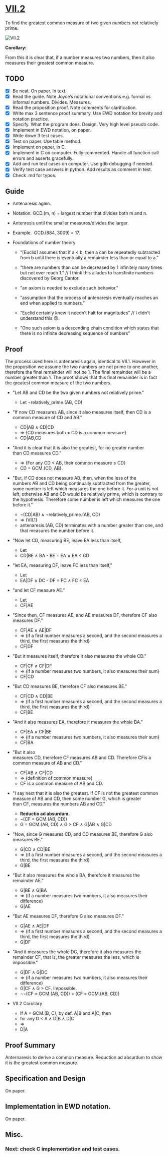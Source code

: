 # [VII.2](https://mathcs.clarku.edu/~djoyce/java/elements/bookVII/propVII2.html)

To find the greatest common measure of two given numbers not relatively prime.

![VII.2](VII.2.png)

**Corollary:**

From this it is clear that, if a number measures two numbers, then it also measures their greatest common measure.

## TODO

* [x] Be neat. On paper. In text.
* [x] Read the guide. Note Joyce’s notational conventions e.g. formal vs informal numbers. Divides. Measures.
* [x] Read the proposition proof. Note comments for clarification.
* [x] Write max 3 sentence proof summary. Use EWD notation for brevity and notation practice.
* [x] Specify. What the program does. Design. Very high level pseudo code.
* [x] Implement in EWD notation, on paper.
* [x] Write down 3 test cases.
* [x] Test on paper. Use table method.
* [x] Implement on paper, in C. 
* [x] Implement in C on computer. Fully commented. Handle all function call errors and asserts gracefully.
* [x] Add and run test cases on computer. Use gdb debugging if needed.
* [x] Verify test case answers in python. Add results as comment in test.
* [x] Check .md for typos.

## Guide 

* Antenaresis again.

* Notation. GCD.(m, n) = largest number that divides both m and n.

* Antenresis until the smaller measures/divides the larger.

* Example.  GCD.(884, 3009) = 17.

* Foundations of number theory 

  * "[Euclid] assumes that if a < b, then a can be repeatedly subtracted from b until there is eventually a remainder less than or equal to a.” 
    
  * "there are numbers than can be decreased by 1 infinitely many times but not ever reach 1.” // I think this alludes to transfinite numbers discovered by Georg Cantor.
    
  * "an axiom is needed to exclude such behavior." 
    
  * "assumption that the process of antenaresis eventually reaches an end when applied to numbers.” 
    
  * "Euclid certainly knew it needn’t halt for magnitudes” // I didn't understand this :confused:.
    
  * "One such axiom is a descending chain condition which states that there is no infinite decreasing sequence of numbers" 

## Proof 

The process used here is antenaresis again, identical to VII.1. However in the proposition we assume the two numbers are not prime to one another, therefore the final remainder will not be 1. The final remainder will be a number greater than 1. The proof shows that this final remainder is in fact the greatest common measure of the two numbers. 

* "Let AB and CD be the two given numbers not relatively prime."

  * Let ¬relatively_prime.(AB, CD)

* "If now CD measures AB, since it also measures itself, then CD is a common measure of CD and AB." 

  * CD|AB ∧ CD|CD
  * ⇒ {CD measures both = CD is a common measure}
  * CD|AB,CD

* "And it is clear that it is also the greatest, for no greater number than CD measures CD."

  * ⇒ {For any CD < AB, their common measure ≤ CD}
  * CD = GCM.(CD, AB).

* "But, if CD does not measure AB, then, when the less of the numbers AB and CD being continually subtracted from the greater, some number is left which measures the one before it. For a unit is not left, otherwise AB and CD would be relatively prime, which is contrary to the hypothesis. Therefore some number is left which measures the one before it."

  * ¬(CD|AB) ∧ ¬relatively_prime.(AB, CD)
  * ⇒ {VII.1}
  * antenaresis.(AB, CD) terminates with a number greater than one, and that measures the number before it.

* "Now let CD, measuring BE, leave EA less than itself, 

  * Let
  * CD|BE ∧ BA - BE = EA ∧ EA < CD

* "let EA, measuring DF, leave FC less than itself," 

  * Let
  * EA|DF ∧ DC - DF = FC ∧ FC < EA

* "and let CF measure AE."

  * Let
  * CF|AE

* "Since then, CF measures AE, and AE measures DF, therefore CF also measures DF.”  
  
  * CF|AE ∧ AE|DF 
  * ⇒ {if a first number measures a second, and the second measures a third, the first measures the third} 
  * CF|DF 

* "But it measures itself, therefore it also measures the whole CD.”  
  
  * CF|CF ∧ CF|DF  
  * ⇒ {if a number measures two numbers, it also measures their sum} 
  * CF|CD 

* "But CD measures BE, therefore CF also measures BE." 

  * CF|CD ∧ CD|BE
  * ⇒ {if a first number measures a second, and the second measures a third, the first measures the third}
  * CF|BE
  
* "And it also measures EA, therefore it measures the whole BA."
  * CF|EA ∧ CF|BE
  * ⇒ {if a number measures two numbers, it also measures their sum} 
  * CF|BA
  
* "But it also measures CD, therefore CF measures AB and CD. Therefore CFis a common measure of AB and CD."

  * CF|AB ∧ CF|CD
  * ⇒ {definition of common measure}
  * CF is a common measure of AB and CD.
  
* "I say next that it is also the greatest.
If CF is not the greatest common measure of AB and CD, then some number G, which is greater than CF, measures the numbers AB and CD."

  * **Reductio ad absurdum.**
  * ¬(CF = GCM.(AB, CD))
  * G = GCM.(AB, CD) ∧ G > CF ∧ G|AB ∧ G|CD

* "Now, since G measures CD, and CD measures BE, therefore G also measures BE." 

  * G|CD ∧ CD|BE
  * ⇒ {if a first number measures a second, and the second measures a third, the first measures the third}
  * G|BE
  
* "But it also measures the whole BA, therefore it measures the remainder AE."
  * G|BE ∧ G|BA
  * ⇒ {if a number measures two numbers, it also measures their difference}
  * G|AE
  
* "But AE measures DF, therefore G also measures DF."  
  * G|AE ∧ AE|DF 
  * ⇒ {if a first number measures a second, and the second measures a third, the first measures the third}
  * G|DF
  
* "And it measures the whole DC, therefore it also measures the remainder CF, that is, the greater measures the less, which is impossible."
  * G|DF ∧ G|DC
  * ⇒ {if a number measures two numbers, it also measures their difference}
  * G|CF ∧ G > CF. Impossible.
  * ¬¬(CF = GCM.(AB, CD)) = (CF = GCM.(AB, CD))
  
* VII.2 Corollary 
  * If A = GCM.(B, C), by def. A|B and A|C, then  
  * for any D < A ∧ D|B ∧ D|C 
  * ⇒
  * D|A

## Proof Summary

Anternaresis to derive a common measure. Reduction ad absurdum to show it is the greatest common measure.

## Specification and Design

On paper.

## Implementation in EWD notation.

On paper.

## Misc.

### Next: check C implementation and test cases. 

